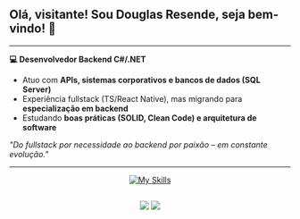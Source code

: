 ## Olá, visitante! Sou Douglas Resende, seja bem-vindo! 👋

---

**💻 Desenvolvedor Backend C#/.NET**  
- Atuo com **APIs, sistemas corporativos e bancos de dados (SQL Server)**  
- Experiência fullstack (TS/React Native), mas migrando para **especialização em backend**  
- Estudando **boas práticas (SOLID, Clean Code) e arquitetura de software**  

*"Do fullstack por necessidade ao backend por paixão – em constante evolução."*  

---

<div align="center">
  
[![My Skills](https://skillicons.dev/icons?i=cs,dotnet,nodejs,ts,react,mongodb,postgres,git)](https://skillicons.dev)
</div>


  ##
 
<div align="center"> 
  <a href = "mailto:douglasmresende@gmail.com"><img src="https://img.shields.io/badge/Gmail-D14836?style=for-the-badge&logo=gmail&logoColor=white" target="_blank"></a>
  <a href="https://www.linkedin.com/in/douglasmresende/" target="_blank"><img src="https://img.shields.io/badge/-LinkedIn-%230077B5?style=for-the-badge&logo=linkedin&logoColor=white" target="_blank"></a> 
</div>
  
